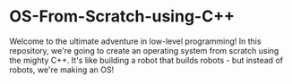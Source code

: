 # OS-From-Scratch-using-C++
Welcome to the ultimate adventure in low-level programming! In this repository, we're going to create an operating system from scratch using the mighty C++. It's like building a robot that builds robots - but instead of robots, we're making an OS!
